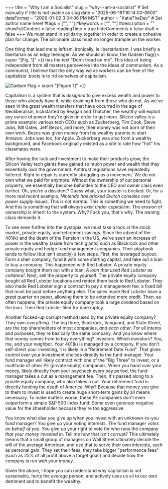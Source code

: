 +++
title = "Why I am a Socialist"
slug = "why-i-am-a-socialist" # Set manually if title is not usable as slug
date = "2025-06-18T16:14:00-0600"
dateFormat = "2006-01-02 3:04:06 PM MST"
author = "KatieTheDev" # Set author name here!
#tags = ["", ""]
#keywords = ["", ""]
#description = ""
showFullContent = false
readingTime = true
hideComments = false
draft = false
+++
We must stand in solidarity together in order to create a cohesive plan for change. The billionaire class must no longer trample on the worker.

One thing that lead me to leftism, ironically, is libertarianism. I was briefly a libertarian as an edgy teenager. As we should all know, the Gadsen flag{{< super "[Fig. 1]" >}} has the text "Don't tread on me". This idea of being independent from all masters perseveres into the ideas of communism. As a communist, I believe that the only way we as workers can be free of the capitalists' boots is to rid ourselves of capitalism. 

![Gadsen Flag](Gadsen-Flag.png) 
< super "[Figure 1]" >}} 

Capitalism is a system that is *designed* to give excess wealth and power to those who already have it, while draining it from those who do not. As we've seen in the great wealth transfers that have occurred in the age of Neoliberalism, kickstarted by Reagan and Thatcher, the wealthy will exploit any ounce of power they're given in order to get more. Silicon valley is a prime example: various tech CEOs such as Zuckerberg, Tim Cook, Steve Jobs, Bill Gates, Jeff Bezos, and more, their money was not born of their own work. Bezos was given money from his wealthy parents to start Amazon. Jobs was too, for Apple. Zuckerberg was also from a wealthy background, and Facebook originally existed as a site to rate how "hot" his classmates were.

After having the luck and investment to make their products grow, the Silicon Valley tech giants have gained so much power and wealth that they essentially own the government. Antitrust regulations have repeatedly faltered. Right to repair is currently struggling as a movement. We do not own what we paid for anymore. Without the ownership of our personal property, we essentially become beholden to the CEO and owner class even further. Oh, you're a dissident? Guess what, your toaster is bricked. Or, for a more real recent example, *Nintendo has bricked Switch consoles over power supply issues*. This is *not normal*. This is something we need to fight. And this is something that will *always exist under capitalism*. The erosion of ownership is inherit to the system. Why? Fuck you, that's why. The owning class demands it.

To see even further into the dystopia, we must take a look at the stock market, private equity, and retirement savings. Since the advent of the 401(k) and the death of the Pension in the US, we've seen an increase of power in the wealthy (aside from tech giants) such as Blackrock and other private equity and hedge fund management companies. Their playbook tends to follow (but isn't exactly) a few steps. First, the leveraged buyout. Form a shell company, fund it with some starting capital, and take out a loan to buy a company. This happened with Red Lobster. A private equity company bought them out with a loan. *A loan that used Red Lobster as collateral*. Next, sell the property to yourself. The private equity company bought all Red Lobster locations and rented them back to Red Lobster. They also made Red Lobster sign a contract to pay a management fee, a fixed bill that must be paid before anything else. The sales made Red Lobster have a *great* quarter on paper, allowing them to be extended more credit. Then, as often happens, the private equity company took a large dividend based on the loan. Then Red Lobster filed for bankruptcy. 

Another fucked-up corrupt method used by the private equity company? They own *everything*. The big three, Blackrock, Vanguard, and State Street, are the top shareholders of most companies, *and each other*. For all intents and purposes, they're basically the same company. And you know where that money comes from to buy everything? Investors. Which investors? You, me, and your neighbor. Your 401(k) is managed by a company. If you don't self-direct your investing, it is likely in a "Retirement Date Fund". That gives control over your investment choices directly to the fund manager. Your fund manager will likely contract with one of the "Big Three" to invest, or a multitude of other PE (private equity) companies. When you hand over your money, likely directly from your paycheck every pay period, the fund manager takes a cut as a management fee. Then, it's passed along to a private equity company, who also takes a cut. Your retirement fund is directly funding the death of America. Why? Because that money you give to them to invest is used to create huge short-term gains by all means necessary. To make matters worse, these PE companies don't even outperform a simple S&P 500 index fund! Some even generate negative value for the shareholder because they're too aggressive.

You know what else you give up when you invest with an unknown-to-you fund manager? You give up your voting interests. The fund manager *votes on behalf of you*. You give up your right to vote for who runs the company *that your money invested in*. Tell me how that isn't corrupt? This ultimately means that a small group of managers on Wall Street ultimately decide the will of the average American, and use that to serve their own interests, such as personal gain. They set their fees, they take bigger "performance fees" (such as 25% of all profit above a target goal!) and decide how the company is run *with your money*.

Given the above, I hope you can understand why capitalism is not sustainable, hurts the average person, and actively uses us all to our own detriment and to benefit the wealthy.
